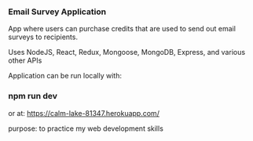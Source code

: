 ### Email Survey Application
App where users can purchase credits that are used to send out email surveys to recipients. 

Uses NodeJS, React, Redux, Mongoose, MongoDB, Express, and various other APIs

Application can be run locally with:
### npm run dev
or at: https://calm-lake-81347.herokuapp.com/

purpose: to practice my web development skills
